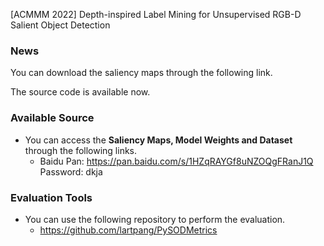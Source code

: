 [ACMMM 2022] Depth-inspired Label Mining for Unsupervised RGB-D Salient Object Detection

### News
You can download the saliency maps through the following link.

The source code is available now.

### Available Source
- You can access the **Saliency Maps, Model Weights and Dataset** through the following links.
    - Baidu Pan: <https://pan.baidu.com/s/1HZqRAYGf8uNZOQgFRanJ1Q> Password: dkja

### Evaluation Tools
- You can use the following repository to perform the evaluation.
    - https://github.com/lartpang/PySODMetrics
